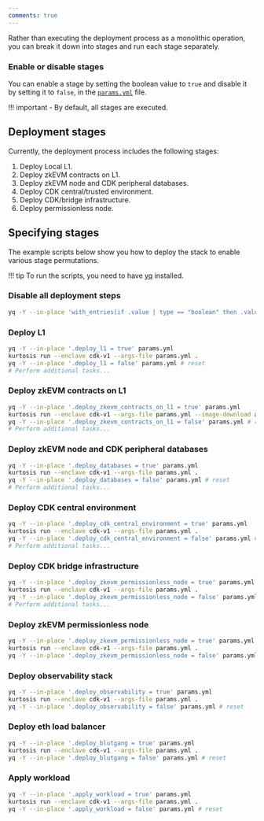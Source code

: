 ```yaml
---
comments: true
---
```


Rather than executing the deployment process as a monolithic operation, you can break it down into stages and run each stage separately.

### Enable or disable stages

You can enable a stage by setting the boolean value to `true` and disable it by setting it to `false`, in the [`params.yml`](https://github.com/0xPolygon/kurtosis-cdk/blob/main/params.yml) file.

!!! important
    - By default, all stages are executed.

## Deployment stages

Currently, the deployment process includes the following stages:

  1. Deploy Local L1.
  2. Deploy zkEVM contracts on L1.
  3. Deploy zkEVM node and CDK peripheral databases.
  4. Deploy CDK central/trusted environment.
  5. Deploy CDK/bridge infrastructure.
  6. Deploy permissionless node.

## Specifying stages

The example scripts below show you how to deploy the stack to enable various stage permutations.

!!! tip
    To run the scripts, you need to have [yq](https://pypi.org/project/yq/) installed.

### Disable all deployment steps

```sh
yq -Y --in-place 'with_entries(if .value | type == "boolean" then .value = false else . end)' params.yml
```

### Deploy L1

```sh
yq -Y --in-place '.deploy_l1 = true' params.yml
kurtosis run --enclave cdk-v1 --args-file params.yml .
yq -Y --in-place '.deploy_l1 = false' params.yml # reset
# Perform additional tasks...
```

### Deploy zkEVM contracts on L1

```sh
yq -Y --in-place '.deploy_zkevm_contracts_on_l1 = true' params.yml
kurtosis run --enclave cdk-v1 --args-file params.yml --image-download always .
yq -Y --in-place '.deploy_zkevm_contracts_on_l1 = false' params.yml # reset
# Perform additional tasks...
```

### Deploy zkEVM node and CDK peripheral databases

```sh
yq -Y --in-place '.deploy_databases = true' params.yml
kurtosis run --enclave cdk-v1 --args-file params.yml .
yq -Y --in-place '.deploy_databases = false' params.yml # reset
# Perform additional tasks...
```

### Deploy CDK central environment

```sh
yq -Y --in-place '.deploy_cdk_central_environment = true' params.yml
kurtosis run --enclave cdk-v1 --args-file params.yml .
yq -Y --in-place '.deploy_cdk_central_environment = false' params.yml # reset
# Perform additional tasks...
```

### Deploy CDK bridge infrastructure

```sh
yq -Y --in-place '.deploy_zkevm_permissionless_node = true' params.yml
kurtosis run --enclave cdk-v1 --args-file params.yml .
yq -Y --in-place '.deploy_zkevm_permissionless_node = false' params.yml # reset
# Perform additional tasks...
```

### Deploy zkEVM permissionless node

```sh
yq -Y --in-place '.deploy_zkevm_permissionless_node = true' params.yml
kurtosis run --enclave cdk-v1 --args-file params.yml .
yq -Y --in-place '.deploy_zkevm_permissionless_node = false' params.yml # reset
```

### Deploy observability stack

```sh
yq -Y --in-place '.deploy_observability = true' params.yml
kurtosis run --enclave cdk-v1 --args-file params.yml .
yq -Y --in-place '.deploy_observability = false' params.yml # reset
```

### Deploy eth load balancer

```sh
yq -Y --in-place '.deploy_blutgang = true' params.yml
kurtosis run --enclave cdk-v1 --args-file params.yml .
yq -Y --in-place '.deploy_blutgang = false' params.yml # reset
```

### Apply workload

```sh
yq -Y --in-place '.apply_workload = true' params.yml
kurtosis run --enclave cdk-v1 --args-file params.yml .
yq -Y --in-place '.apply_workload = false' params.yml # reset
```
